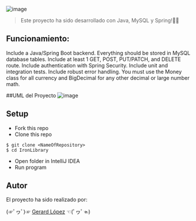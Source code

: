 ![image](https://user-images.githubusercontent.com/72072309/205083754-e000dd47-8302-4cf8-9791-33826d9d9bf9.png)

> Este proyecto ha sido desarrollado con Java, MySQL y Spring!🐱‍💻


## Funcionamiento:

Include a Java/Spring Boot backend.
Everything should be stored in MySQL database tables.
Include at least 1 GET, POST, PUT/PATCH, and DELETE route.
Include authentication with Spring Security.
Include unit and integration tests.
Include robust error handling.
You must use the Money class for all currency and BigDecimal for any other decimal or large number math.

##UML del Proyecto
![image](https://user-images.githubusercontent.com/72072309/205109567-6210b608-4407-4bc4-9bfe-1e894a61bb04.png)

## Setup

- Fork this repo
- Clone this repo

```shell
$ git clone <NameOfRepository>
$ cd IronLibrary
```

- Open folder in IntelliJ IDEA
- Run program

## Autor
El proyecto ha sido realizado por:

(☞ﾟヮﾟ)☞   [Gerard López](https://github.com/GerardLopezGarcia)   ☜(ﾟヮﾟ☜)

